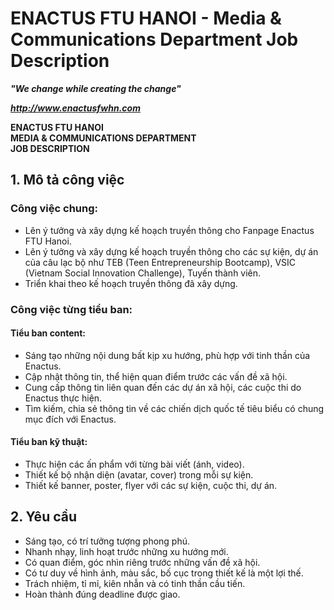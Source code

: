 # ENACTUS FTU HANOI - Media & Communications Department Job Description

**_"We change while creating the change"_**

**_http://www.enactusfwhn.com_**

**ENACTUS FTU HANOI**  
**MEDIA & COMMUNICATIONS DEPARTMENT**  
**JOB DESCRIPTION**

## 1. Mô tả công việc

### Công việc chung:
- Lên ý tưởng và xây dựng kế hoạch truyền thông cho Fanpage Enactus FTU Hanoi.
- Lên ý tưởng và xây dựng kế hoạch truyền thông cho các sự kiện, dự án của câu lạc bộ như TEB (Teen Entrepreneurship Bootcamp), VSIC (Vietnam Social Innovation Challenge), Tuyến thành viên.
- Triển khai theo kế hoạch truyền thông đã xây dựng.

### Công việc từng tiểu ban:

#### Tiểu ban content:
- Sáng tạo những nội dung bất kịp xu hướng, phù hợp với tinh thần của Enactus.
- Cập nhật thông tin, thể hiện quan điểm trước các vấn đề xã hội.
- Cung cấp thông tin liên quan đến các dự án xã hội, các cuộc thi do Enactus thực hiện.
- Tìm kiếm, chia sẻ thông tin về các chiến dịch quốc tế tiêu biểu có chung mục đích với Enactus.

#### Tiểu ban kỹ thuật:
- Thực hiện các ấn phẩm với từng bài viết (ánh, video).
- Thiết kế bộ nhận diện (avatar, cover) trong mỗi sự kiện.
- Thiết kế banner, poster, flyer với các sự kiện, cuộc thi, dự án.

## 2. Yêu cầu
- Sáng tạo, có trí tưởng tượng phong phú.
- Nhanh nhạy, linh hoạt trước những xu hướng mới.
- Có quan điểm, góc nhìn riêng trước những vấn đề xã hội.
- Có tư duy về hình ảnh, màu sắc, bố cục trong thiết kế là một lợi thế.
- Trách nhiệm, tỉ mỉ, kiên nhẫn và có tinh thần cầu tiến.
- Hoàn thành đúng deadline được giao.